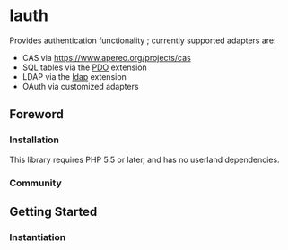 # Iauth

Provides authentication functionality ; currently supported adapters are:

- CAS via https://www.apereo.org/projects/cas
- SQL tables via the [PDO](http://php.net/pdo) extension
- LDAP  via the [ldap](http://php.net/ldap) extension
- OAuth via customized adapters


## Foreword

### Installation

This library requires PHP 5.5 or later, and has no userland dependencies.


### Community


## Getting Started

### Instantiation